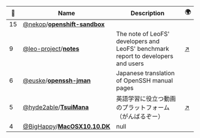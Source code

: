 |:star2: | Name | Description | 🌍|
|---|---|---|---|
|15|[@nekop](https://github.com/nekop)/[**openshift-sandbox**](https://github.com/nekop/openshift-sandbox)|||
|9|[@leo-project](https://github.com/leo-project)/[**notes**](https://github.com/leo-project/notes)|The note of LeoFS' developers and LeoFS' benchmark report to developers and users|[:arrow_upper_right:](https://github.com/leo-project/leofs)|
|6|[@euske](https://github.com/euske)/[**openssh-jman**](https://github.com/euske/openssh-jman)|Japanese translation of OpenSSH manual pages||
|5|[@hyde2able](https://github.com/hyde2able)/[**TsuiMana**](https://github.com/hyde2able/TsuiMana)|英語学習に役立つ動画のプラットフォーム（がんばるぞー）|[:arrow_upper_right:](http://www.tsuimana.com)|
|4|[@BigHappy](https://github.com/BigHappy)/[**MacOSX10.10.DK**](https://github.com/BigHappy/MacOSX10.10.DK)|null||

